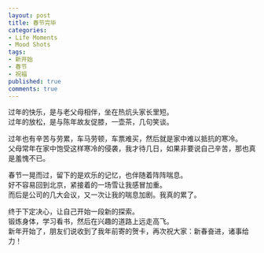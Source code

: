```yaml
---
layout: post
title: 春节完毕
categories:
- Life Moments
- Mood Shots
tags:
- 新开始
- 春节
- 祝福
published: true
comments: true
---
```

<p>过年的快乐，是与老父母相伴，坐在热炕头家长里短。<br />
过年的放松，是与陈年故友促膝，一壶茶，几句笑谈。</p>

<p>过年也有辛苦与劳累，车马劳顿，车票难买，然后就是家中难以抵抗的寒冷。<br />
父母常年在家中饱受这样寒冷的侵袭，我才待几日，如果非要说自己辛苦，那也真是羞愧不已。</p>

<p>春节一晃而过，留下的是欢乐的记忆，也伴随着阵阵喘息。<br />
好不容易回到北京，紧接着的一场雪让我感冒加重。<br />
而后是公司的几大会议，又一次让我的喘息加剧。我真的累了。</p>

<p>终于下定决心，让自己开始一段新的探索。<br />
锻炼身体，学习看书，然后在兴趣的道路上远走高飞。<br />
新年开始了，朋友们说收到了我年前寄的贺卡，再次祝大家：新春奋进，诸事给力！</p>
